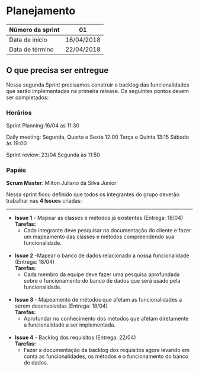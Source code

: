 # Planejamento

|Número da sprint 	| 01|
|---------|-|
|Data de início 	| 16/04/2018|
|Data de término 	| 22/04/2018|

## O que precisa ser entregue
Nessa segunda Sprint precisamos construir o backlog das funcionalidades que serão implementadas na primeira release. Os seguintes pontos devem ser completados:

### Horários
Sprint Planning:16/04 as 11:30

Daily meeting:
Segunda, Quarta e Sexta 12:00
Terça e Quinta 13:15
Sábado às 19:00

Sprint review:
 23/04 Segunda às 11:50

### Papéis
**Scrum Master**: Milton Juliano da Silva Júnior

Nessa sprint ficou definido que todos os integrantes do grupo deverão trabalhar nas **4 Issues** criadas:
***  
* **Issue 1** - Mapear as classes e métodos já existentes (Entrega: 18/04) <br/>
 **Tarefas:**  
    - Cada integrante deve pesquisar na documentação do cliente e fazer um mapeamento das classes e métodos compreendendo sua funcionalidade.
<br/><br/>
* **Issue 2** -Mapear o banco de dados relacionado a nossa funcionalidade (Entrega: 18/04) <br/>
  **Tarefas:**  
    - Cada membro da equipe deve fazer uma pesquisa aprofundada sobre o funcionamento do banco de dados que será usado pela funcionalidade.
<br/><br/>
* **Issue 3** - Mapeamento de métodos que afetam as funcionalidades a serem desenvolvidas (Entrega: 18/04) <br/>
  **Tarefas:**  
    - Aprofundar no conhecimento dos métodos que afetam diretamente a funcionalidade a ser implementada.
<br/><br/>
* **Issue 4** - Backlog dos requisitos (Entrega: 22/04)<br/>
  **Tarefas:**
    - Fazer a documentação da backlog dos requisitos agora levando em conta as funcionalidades, os métodos e o funcionamento do banco de dados.


